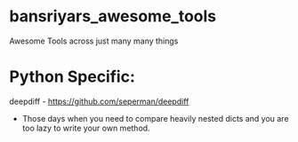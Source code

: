 # bansriyars_awesome_tools
Awesome Tools across just many many things

# Python Specific:
deepdiff - https://github.com/seperman/deepdiff
- Those days when you need to compare heavily nested dicts and you are too lazy to write your own method.
